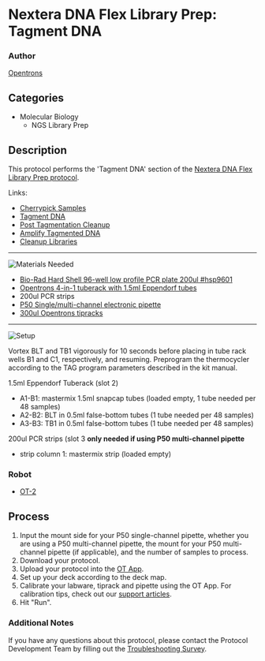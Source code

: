 # Nextera DNA Flex Library Prep: Tagment DNA

### Author
[Opentrons](https://opentrons.com/)

## Categories
* Molecular Biology
	* NGS Library Prep


## Description
This protocol performs the 'Tagment DNA' section of the [Nextera DNA Flex Library Prep protocol](https://www.illumina.com/products/by-type/sequencing-kits/library-prep-kits/nextera-dna-flex.html).

Links:
* [Cherrypick Samples](./nextera-flex-library-prep-cherrypick-samples)
* [Tagment DNA](./nextera-flex-library-prep-tagment-dna)
* [Post Tagmentation Cleanup](./nextera-flex-library-prep-post-tag-cleanup)
* [Amplify Tagmented DNA](./nextera-flex-library-prep-amplify-tagmented-dna)
* [Cleanup Libraries](./nextera-flex-library-prep-cleanup-libraries)

---
![Materials Needed](https://s3.amazonaws.com/opentrons-protocol-library-website/custom-README-images/001-General+Headings/materials.png)

* [Bio-Rad Hard Shell 96-well low profile PCR plate 200ul #hsp9601](bio-rad.com/en-us/sku/hsp9601-hard-shell-96-well-pcr-plates-low-profile-thin-wall-skirted-white-clear?ID=hsp9601)
* [Opentrons 4-in-1 tuberack with 1.5ml Eppendorf tubes](https://shop.opentrons.com/collections/racks-and-adapters/products/tube-rack-set-1)
* 200ul PCR strips
* [P50 Single/multi-channel electronic pipette](https://shop.opentrons.com/collections/ot-2-pipettes)
* [300ul Opentrons tipracks](https://shop.opentrons.com/collections/opentrons-tips/products/opentrons-300ul-tips)

---
![Setup](https://s3.amazonaws.com/opentrons-protocol-library-website/custom-README-images/001-General+Headings/Setup.png)

Vortex BLT and TB1 vigorously for 10 seconds before placing in tube rack wells B1 and C1, respectively, and resuming. Preprogram the thermocycler according to the TAG program parameters described in the kit manual.

1.5ml Eppendorf Tuberack (slot 2)
* A1-B1: mastermix 1.5ml snapcap tubes (loaded empty, 1 tube needed per 48 samples)
* A2-B2: BLT in 0.5ml false-bottom tubes (1 tube needed per 48 samples)
* A3-B3: TB1 in 0.5ml false-bottom tubes (1 tube needed per 48 samples)

200ul PCR strips (slot 3 **only needed if using P50 multi-channel pipette**
* strip column 1: mastermix strip (loaded empty)

### Robot
* [OT-2](https://opentrons.com/ot-2)

## Process
1. Input the mount side for your P50 single-channel pipette, whether you are using a P50 multi-channel pipette, the mount for your P50 multi-channel pipette (if applicable), and the number of samples to process.
2. Download your protocol.
3. Upload your protocol into the [OT App](https://opentrons.com/ot-app).
4. Set up your deck according to the deck map.
5. Calibrate your labware, tiprack and pipette using the OT App. For calibration tips, check out our [support articles](https://support.opentrons.com/en/collections/1559720-guide-for-getting-started-with-the-ot-2).
6. Hit "Run".

### Additional Notes
If you have any questions about this protocol, please contact the Protocol Development Team by filling out the [Troubleshooting Survey](https://protocol-troubleshooting.paperform.co/).
